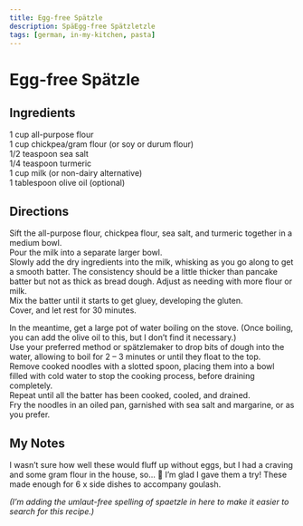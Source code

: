 ```yaml
---
title: Egg-free Spätzle
description: SpäEgg-free Spätzletzle
tags: [german, in-my-kitchen, pasta]
---
```


# Egg-free Spätzle

## Ingredients
1 cup all-purpose flour  
1 cup chickpea/gram flour (or soy or durum flour)  
1/2 teaspoon sea salt  
1/4 teaspoon turmeric  
1 cup milk (or non-dairy alternative)  
1 tablespoon olive oil (optional)

## Directions
Sift the all-purpose flour, chickpea flour, sea salt, and turmeric together in a medium bowl.  
Pour the milk into a separate larger bowl.  
Slowly add the dry ingredients into the milk, whisking as you go along to get a smooth batter. The consistency should be a little thicker than pancake batter but not as thick as bread dough. Adjust as needing with more flour or milk.  
Mix the batter until it starts to get gluey, developing the gluten.  
Cover, and let rest for 30 minutes.

In the meantime, get a large pot of water boiling on the stove. (Once boiling, you can add the olive oil to this, but I don’t find it necessary.)  
Use your preferred method or spätzlemaker to drop bits of dough into the water, allowing to boil for 2 – 3 minutes or until they float to the top.  
Remove cooked noodles with a slotted spoon, placing them into a bowl filled with cold water to stop the cooking process, before draining completely.  
Repeat until all the batter has been cooked, cooled, and drained.  
Fry the noodles in an oiled pan, garnished with sea salt and margarine, or as you prefer.

## My Notes
I wasn’t sure how well these would fluff up without eggs, but I had a craving and some gram flour in the house, so… 🙂 I’m glad I gave them a try! These made enough for 6 x side dishes to accompany goulash.

*(I’m adding the umlaut-free spelling of spaetzle in here to make it easier to search for this recipe.)*